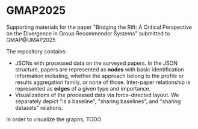 # GMAP2025
Supporting materials for the paper "Bridging the Rift: A Critical Perspective on the Divergence in Group Recommender Systems" submitted to GMAP@UMAP2025

The repository contains:
- JSONs with processed data on the surveyed papers. In the JSON structure, papers are represented as **nodes** with basic identification information including, whether the approach belong to the profile or results aggregation family, or none of those. Inter-paper relationship is represented as **edges** of a given type and importance.
- Visualizations of the processed data via force-directed layout. We separately depict "is a baseline", "sharing baselines", and "sharing datasets" relations.

In order to visualize the graphs, TODO
